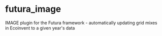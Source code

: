 # futura_image
IMAGE plugin for the Futura framework - automatically updating grid mixes in Ecoinvent to a given year's data
